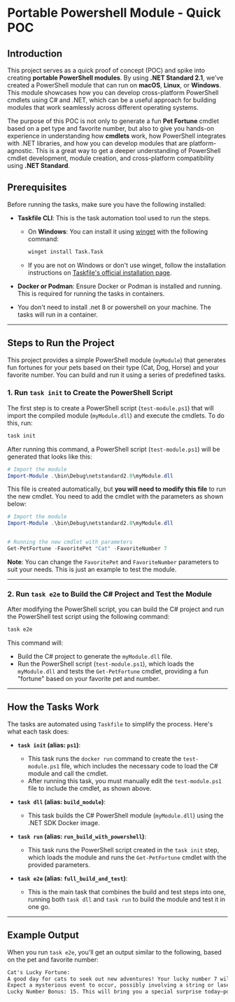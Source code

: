 
# Portable Powershell Module - Quick POC

## Introduction

This project serves as a quick proof of concept (POC) and spike into creating **portable PowerShell modules**. By using **.NET Standard 2.1**, we’ve created a PowerShell module that can run on **macOS**, **Linux**, or **Windows**. This module showcases how you can develop cross-platform PowerShell cmdlets using C# and .NET, which can be a useful approach for building modules that work seamlessly across different operating systems.

The purpose of this POC is not only to generate a fun **Pet Fortune** cmdlet based on a pet type and favorite number, but also to give you hands-on experience in understanding how **cmdlets** work, how PowerShell integrates with .NET libraries, and how you can develop modules that are platform-agnostic. This is a great way to get a deeper understanding of PowerShell cmdlet development, module creation, and cross-platform compatibility using **.NET Standard**.

## Prerequisites

Before running the tasks, make sure you have the following installed:

- **Taskfile CLI**: This is the task automation tool used to run the steps.
  - On **Windows**: You can install it using [winget](https://winget.run/) with the following command:
    ```bash
    winget install Task.Task
    ```
  - If you are not on Windows or don't use winget, follow the installation instructions on [Taskfile's official installation page](https://taskfile.dev/installation/).

- **Docker or Podman**: Ensure Docker or Podman is installed and running. This is required for running the tasks in containers.


- You don't need to install .net 8 or powershell on your machine. The tasks will run in a container.

---

## Steps to Run the Project

This project provides a simple PowerShell module (`myModule`) that generates fun fortunes for your pets based on their type (Cat, Dog, Horse) and your favorite number. You can build and run it using a series of predefined tasks.

### 1. **Run `task init` to Create the PowerShell Script**
   The first step is to create a PowerShell script (`test-module.ps1`) that will import the compiled module (`myModule.dll`) and execute the cmdlets. To do this, run:

   ```bash
   task init
   ```

   After running this command, a PowerShell script (`test-module.ps1`) will be generated that looks like this:

   ```powershell
   # Import the module
   Import-Module .\bin\Debug\netstandard2.0\myModule.dll
   ```

   This file is created automatically, but **you will need to modify this file** to run the new cmdlet. You need to add the cmdlet with the parameters as shown below:

   ```powershell
   # Import the module
   Import-Module .\bin\Debug\netstandard2.0\myModule.dll


   # Running the new cmdlet with parameters
   Get-PetFortune -FavoritePet "Cat" -FavoriteNumber 7
   ```

   **Note**: You can change the `FavoritePet` and `FavoriteNumber` parameters to suit your needs. This is just an example to test the module.

---

### 2. **Run `task e2e` to Build the C# Project and Test the Module**
   After modifying the PowerShell script, you can build the C# project and run the PowerShell test script using the following command:

   ```bash
   task e2e
   ```

   This command will:
   - Build the C# project to generate the `myModule.dll` file.
   - Run the PowerShell script (`test-module.ps1`), which loads the `myModule.dll` and tests the `Get-PetFortune` cmdlet, providing a fun "fortune" based on your favorite pet and number.

---

## How the Tasks Work

The tasks are automated using `Taskfile` to simplify the process. Here's what each task does:

- **`task init` (alias: `ps1`)**:
  - This task runs the `docker run` command to create the `test-module.ps1` file, which includes the necessary code to load the C# module and call the cmdlet.
  - After running this task, you must manually edit the `test-module.ps1` file to include the cmdlet, as shown above.

- **`task dll` (alias: `build_module`)**:
  - This task builds the C# PowerShell module (`myModule.dll`) using the .NET SDK Docker image.
  
- **`task run` (alias: `run_build_with_powershell`)**:
  - This task runs the PowerShell script created in the `task init` step, which loads the module and runs the `Get-PetFortune` cmdlet with the provided parameters.

- **`task e2e` (alias: `full_build_and_test`)**:
  - This is the main task that combines the build and test steps into one, running both `task dll` and `task run` to build the module and test it in one go.

---

## Example Output

When you run `task e2e`, you'll get an output similar to the following, based on the pet and favorite number:

```txt
Cat's Lucky Fortune:
A good day for cats to seek out new adventures! Your lucky number 7 will bring you a nap in a sunny spot.
Expect a mysterious event to occur, possibly involving a string or laser pointer.
Lucky Number Bonus: 15. This will bring you a special surprise today—possibly involving snacks!
```


